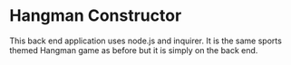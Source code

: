 # Hangman Constructor

This back end application uses node.js and inquirer.  It is the same sports themed Hangman game as before but it is simply on the back end.
